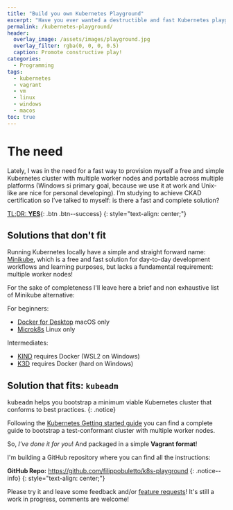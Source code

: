 ```yaml
---
title: "Build you own Kubernetes Playground"
excerpt: "Have you ever wanted a destructible and fast Kubernetes playground? Does the Internet world provide only complicated solutions that work on Linux only? This VM based Kubernetes cluster is what you need."
permalink: /kubernetes-playground/
header:
  overlay_image: /assets/images/playground.jpg
  overlay_filter: rgba(0, 0, 0, 0.5)
  caption: Promote constructive play!
categories:
  - Programming
tags:
  - kubernetes
  - vagrant
  - vm
  - linux
  - windows
  - macos
toc: true
---
```


# The need

Lately, I was in the need for a fast way to provision myself a free and simple Kubernetes cluster with multiple worker nodes and portable across multiple platforms (Windows si primary goal, because we use it at work and Unix-like are nice for personal developing).
I’m studying to achieve CKAD certification so I’ve talked to myself: is there a fast and complete solution?

[TL;DR: **YES**](https://github.com/filippobuletto/k8s-playground){: .btn .btn--success}
{: style="text-align: center;"}

## Solutions that don't fit

Running Kubernetes locally have a simple and straight forward name: [Minikube](https://minikube.sigs.k8s.io), which is a free and fast solution for day-to-day development workflows and learning purposes, but lacks a fundamental requirement: multiple worker nodes!

For the sake of completeness I'll leave here a brief and non exhaustive list of Minikube alternative:

For beginners:

- [Docker for Desktop](https://docs.docker.com/docker-for-mac/#kubernetes) macOS only
- [Microk8s](https://microk8s.dev/) Linux only

Intermediates:

- [KIND](https://kind.sigs.k8s.io/) requires Docker (WSL2 on Windows)
- [K3D](https://github.com/rancher/k3d) requires Docker (hard on Windows)

## Solution that fits: `kubeadm`

<kbd>kubeadm</kbd> helps you bootstrap a minimum viable Kubernetes cluster that conforms to best practices.
{: .notice}

Following the [Kubernetes Getting started guide](https://kubernetes.io/docs/setup/production-environment/tools/kubeadm/create-cluster-kubeadm/) you can find a complete guide to bootstrap a test-conformant cluster with multiple worker nodes.

So, _I've done it for you_! And packaged in a simple **Vagrant format**!

I'm building a GitHub repository where you can find all the instructions:

**GitHub Repo:** <https://github.com/filippobuletto/k8s-playground>
{: .notice--info}
{: style="text-align: center;"}

Please try it and leave some feedback and/or [feature requests](https://github.com/filippobuletto/k8s-playground/issues/new)! It's still a work in progress, comments are welcome!
